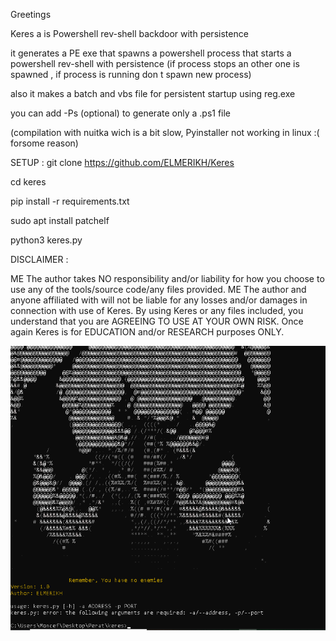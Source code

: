 Greetings

Keres a is Powershell rev-shell backdoor with persistence 

it generates a PE exe that spawns a powershell process that starts a powershell rev-shell with persistence (if process stops an other one is spawned , if process is running don t spawn new process)

also it makes a batch and vbs file for persistent startup using reg.exe

you can add -Ps (optional) to generate only a .ps1 file

(compilation with nuitka wich is a bit slow, Pyinstaller not working in linux :( forsome reason)

SETUP :
git clone https://github.com/ELMERIKH/Keres

cd keres

pip install -r requirements.txt

sudo apt install patchelf 

python3 keres.py


DISCLAIMER :

ME The author takes NO responsibility and/or liability for how you choose to use any of the tools/source code/any files provided. ME The author and anyone affiliated with will not be liable for any losses and/or damages in connection with use of Keres. By using Keres or any files included, you understand that you are AGREEING TO USE AT YOUR OWN RISK. Once again Keres is for EDUCATION and/or RESEARCH purposes ONLY.



![Alt text](<2023-12-14 10_44_16-.png>)
